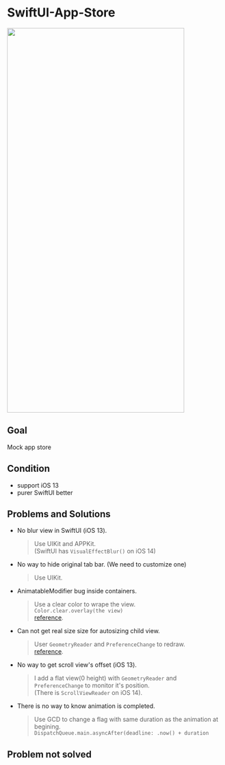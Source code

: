 # SwiftUI-App-Store  
<a href="url"><img src="https://github.com/KefanJian/SwiftUI-App-Story/blob/main/preview.gif" height="896" width="414" ></a> 
## Goal
Mock app store
## Condition
* support iOS 13
* purer SwiftUI better
## Problems and Solutions
* No blur view in SwiftUI (iOS 13).    
  > Use UIKit and APPKit.  
  > (SwiftUI has `VisualEffectBlur()` on iOS 14)
* No way to hide original tab bar. (We need to customize one)
  > Use UIKit.
* AnimatableModifier bug inside containers.
  > Use a clear color to wrape the view.  
  >`Color.clear.overlay(the view)`  
  >[reference](https://swiftui-lab.com/animatablemodifier-inside-containers-bug/ "Title").
* Can not get real size size for autosizing child view.
  > User `GeometryReader` and `PreferenceChange` to redraw.  
  >[reference](https://stackoverflow.com/questions/56573373/swiftui-get-size-of-child/ "Title").
* No way to get scroll view's offset (iOS 13).
  > I add a flat view(0 height) with `GeometryReader` and `PreferenceChange` to monitor it's position.  
  > (There is `ScrollViewReader` on iOS 14). 
* There is no way to know animation is completed.
  > Use GCD to change a flag with same duration as the animation at begining.  
  > `DispatchQueue.main.asyncAfter(deadline: .now() + duration`
## Problem not solved
